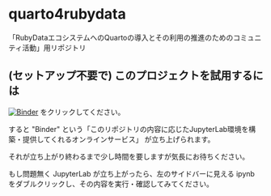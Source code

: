 # quarto4rubydata
「RubyDataエコシステムへのQuartoの導入とその利用の推進のためのコミュニティ活動」用リポジトリ

## (セットアップ不要で) このプロジェクトを試用するには

[![Binder](https://mybinder.org/badge_logo.svg)](https://mybinder.org/v2/gh/kozo2/quarto4rubydata/HEAD)
をクリックしてください。

すると "Binder" という「このリポジトリの内容に応じたJupyterLab環境を構築・提供してくれるオンラインサービス」
が立ち上げられます。

それが立ち上がり終わるまで少し時間を要しますが気長にお待ちください。

もし問題無く JupyterLab が立ち上がったら、左のサイドバーに見える ipynb をダブルクリックし、その内容を実行・確認してみてください。
